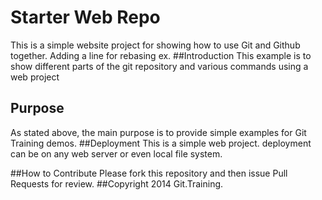 # Starter Web Repo
This is a simple website project for showing how to use Git and Github together. Adding a line for rebasing ex.
##Introduction
This example is to show different parts of the git repository and various commands using a web project

## Purpose
As stated above, the main purpose is to provide simple examples for Git Training demos.
##Deployment
This is a simple web project. deployment can be on any web server or even local file system.

##How to Contribute
Please fork this repository and then issue Pull Requests for review. 
##Copyright
2014 Git.Training.